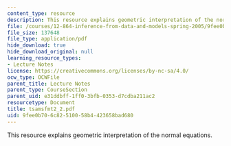 ```yaml
---
content_type: resource
description: This resource explains geometric interpretation of the normal equations.
file: /courses/12-864-inference-from-data-and-models-spring-2005/9fee0b706c82510058b4423658bad680_tsamsfmt2_2.pdf
file_size: 137648
file_type: application/pdf
hide_download: true
hide_download_original: null
learning_resource_types:
- Lecture Notes
license: https://creativecommons.org/licenses/by-nc-sa/4.0/
ocw_type: OCWFile
parent_title: Lecture Notes
parent_type: CourseSection
parent_uid: e31ddbff-1ff0-3bfb-0353-d7cdba211ac2
resourcetype: Document
title: tsamsfmt2_2.pdf
uid: 9fee0b70-6c82-5100-58b4-423658bad680
---
```

This resource explains geometric interpretation of the normal equations.